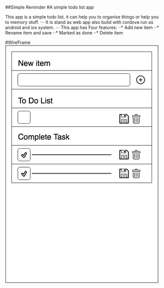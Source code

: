 ##Simple Reminder
#A simple todo list app

This app is a simple todo list, it can help you to organise things or help you to memory stuff.
⋅⋅⋅ It is stand as web app also bulid with cordova run as android and ios system.
⋅⋅⋅ This app has Four features:
⋅⋅* Add new item
⋅⋅* Rename item and save
⋅⋅* Marked as done
⋅⋅* Delete item

#WireFrame
![alt text](https://github.com/anyee/todolist/blob/master/wireframe.png "Logo Title Text 2")

